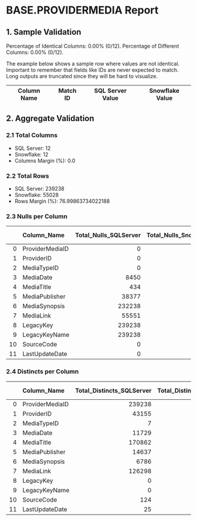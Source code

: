 # BASE.PROVIDERMEDIA Report

## 1. Sample Validation

Percentage of Identical Columns: 0.00% (0/12).
Percentage of Different Columns: 0.00% (0/12).

The example below shows a sample row where values are not identical. Important to remember that fields like IDs are never expected to match. Long outputs are truncated since they will be hard to visualize.

| Column Name   | Match ID   | SQL Server Value   | Snowflake Value   |
|---------------|------------|--------------------|-------------------|

## 2. Aggregate Validation

### 2.1 Total Columns
- SQL Server: 12
- Snowflake: 12
- Columns Margin (%): 0.0

### 2.2 Total Rows
- SQL Server: 239238
- Snowflake: 55028
- Rows Margin (%): 76.99863734022188

### 2.3 Nulls per Column
|    | Column_Name     |   Total_Nulls_SQLServer |   Total_Nulls_Snowflake |   Margin (%) |
|---:|:----------------|------------------------:|------------------------:|-------------:|
|  0 | ProviderMediaID |                       0 |                       0 |          0   |
|  1 | ProviderID      |                       0 |                       0 |          0   |
|  2 | MediaTypeID     |                       0 |                       0 |          0   |
|  3 | MediaDate       |                    8450 |                    8814 |          4.3 |
|  4 | MediaTitle      |                     434 |                     444 |          2.3 |
|  5 | MediaPublisher  |                   38377 |                   40423 |          5.3 |
|  6 | MediaSynopsis   |                  232238 |                   47687 |         79.5 |
|  7 | MediaLink       |                   55551 |                   47437 |         14.6 |
|  8 | LegacyKey       |                  239238 |                   55028 |         77   |
|  9 | LegacyKeyName   |                  239238 |                   55028 |         77   |
| 10 | SourceCode      |                       0 |                       0 |          0   |
| 11 | LastUpdateDate  |                       0 |                       0 |          0   |

### 2.4 Distincts per Column
|    | Column_Name     |   Total_Distincts_SQLServer |   Total_Distincts_Snowflake |   Margin (%) |
|---:|:----------------|----------------------------:|----------------------------:|-------------:|
|  0 | ProviderMediaID |                      239238 |                       55028 |         77   |
|  1 | ProviderID      |                       43155 |                       15773 |         63.5 |
|  2 | MediaTypeID     |                           7 |                           7 |          0   |
|  3 | MediaDate       |                       11729 |                        5862 |         50   |
|  4 | MediaTitle      |                      170862 |                       46354 |         72.9 |
|  5 | MediaPublisher  |                       14637 |                       10057 |         31.3 |
|  6 | MediaSynopsis   |                        6786 |                        7117 |          4.9 |
|  7 | MediaLink       |                      126298 |                        6872 |         94.6 |
|  8 | LegacyKey       |                           0 |                           0 |          0   |
|  9 | LegacyKeyName   |                           0 |                           0 |          0   |
| 10 | SourceCode      |                         124 |                         123 |          0.8 |
| 11 | LastUpdateDate  |                          25 |                          24 |          4   |